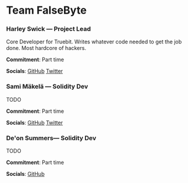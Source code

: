 # Team FalseByte

### Harley Swick — Project Lead

Core Developer for Truebit. Writes whatever code needed to get the job done. Most hardcore of hackers.

**Commitment**: Part time

**Socials**: [GitHub](https://github.com/hswick) [Twitter](https://twitter.com/hdswick)

### Sami Mäkelä — Solidity Dev

TODO

**Commitment**: Part time

**Socials**: [GitHub](https://github.com/mrsmkl) [Twitter](https://twitter.com/mrsmkl)

### De'on Summers— Solidity Dev

TODO

**Commitment**: Part time

**Socials**: [GitHub](https://github.com/Dsummers91)